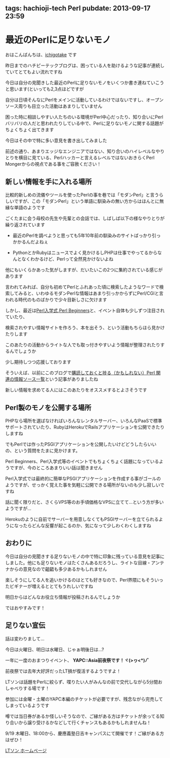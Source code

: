 tags: hachioji-tech Perl
pubdate: 2013-09-17 23:59
---
# 最近のPerlに足りないモノ

おはこんばんちは、[ichigotake](https://twitter.com/ichigotake) です

昨日までのハチピーテックブログは、困っている人を助けるような記事が連続していてとてもよい流れですね

今日は自分の見聞きした最近のPerlに足りないモノをいくつか書き連ねていこうと思います(といっても2,3点ほどですが

自分は日頃そんなにPerlをメインに活動しているわけではないですし、オープンソース周りも目立った活動はあまりしていません

困った時に相談しやすい人たちのいる環境がPerl中心だったり、知り合いにPerlバリバリの人だと思われたりしている中で、Perlに足りないモノに関する話題がちょくちょく出てきます

今日はその中で特に多い意見を書き出してみました

前述の通り、あまりエッジなエンジニアではない、知り合いのハイレベルなやりとりを横目に見ている、Perlハッカーと言えるレベルではないおきらくPerl Mongerからの視点である事をご容赦ください！


## 新しい情報を手に入れる場所

比較的新しめの流儀やツールを使ったPerlの事を巷では「モダンPerl」と言うらしいですが、この「モダンPerl」という単語に馴染みの無い方からはほんとに無縁な単語のようです

ごくたまに会う母校の先生や先輩との会話では、しばしば以下の様なやりとりが繰り返されています

- 最近のPerlを調べようと思っても5年10年前の馴染みのサイトばっかり引っかかるんだよねぇ

- PythonとかRubyはニュースでよく見かけるしPHPは仕事でやってるからなんとなくわかるけど、Perlって全然見かけないよね

他にもいくらかあった気がしますが、だいたいこの2つに集約されている感じがあります

言われてみれば、自分も初めてPerlとふれあった頃に検索したようなワードで検索してみると、いわゆるモダンPerlな情報はあまり引っかからずにPerl/CGIと言われる時代のものばかりで少々目新しさに欠けます

しかし、最近は[Perl入学式](http://perl-entrance.org/),[Perl Beginners](http://www.perl-beginners.org/)と、イベント自体も少しずつ注目されていたり、

検索されやすい情報サイトを作ろう、本を出そう、という活動もちらほら見かけたりします

このあたりの活動からライトな人でも取っ付きやすいよう情報が整理されたりするんでしょうか

少し期待しつつ応援しております


そういえば、以前にこのブログで[購読しておくと捗る（かもしれない）Perl 関連の情報ソース一覧](http://hachiojipm.github.io/entry/2013-09-09-03.html)という記事がありましたね

新しい情報を求めてる人にはこのあたりをオススメするとよさそうです


## Perl製のモノを公開する場所

PHPなら場所を選ばなければいろんなレンタルサーバー、いろんなPaaSで標準サポートされていたり、RubyはHerokuでRailsアプリケーションを公開できたりしますね

でもPerlでは作ったPSGIアプリケーションを公開したいけどどうしたらいいの、という質問をたまに見かけます。

Perl Beginners、Perl入学式等のイベントでもちょくちょく話題になっているようですが、今のところあまりいい話は聞きません

Perl入学式では最終的に簡単なPSGIアプリケーションを作成する事がゴールのようですが、せっかく覚えた事を気軽に公開できる場所がないのも少し寂しいですね

話に聞く限りだと、さくらVPS等のお手頃価格なVPSに立てて…という方が多いようですが…

Herokuのように自前でサーバーを用意しなくてもPSGIサーバーを立てられるようになったらどんな反響が起こるのか、気になって少しわくわくしますね

## おわりに

今日は自分の見聞きする足りないモノの中で特に印象に残っている意見を記事にしました。他にも足りないモノはたくさんあるだろうし、ライトな目線・アンテナからの意見なので齟齬も多少あるかもしれません

楽しそうにしてる人を追いかけるのはとても好きなので、Perl界隈にもそういったビギナーが増えるととてもうれしいですね

明日からはどんなお役立ち情報が投稿されるんでしょうか

ではおやすみです！



## 足りない宣伝

話は変わりまして…

今日は火曜日、明日は水曜日、じゃぁ明後日は…?


一年に一度のおまつりイベント、 **YAPC::Asia前夜祭です！ヾ(>ヮ<*)ﾉﾞ** 

前夜祭では去年大好評だったLT損が復活するようですよ！

LTソンは話題をPerlに絞らず、喋りたい人がみんなの前で交代しながら5分間おしゃべりする場です！

参加には金曜・土曜のYAPC本編のチケットが必要ですが、残念ながら完売してしまっているようです

噂では当日券があるか怪しいそうなので、ご縁がある方はチケットが余ってる知り合いから譲り受けるかなどして行くチャンスもあるかもしれませんね！

9/19 木曜日、18:00から、慶應義塾日吉キャンパスにて開催です！ご縁がある方はぜひ！

[LTソン ホームページ](http://ltthon-yapc2013.hachiojipm.org/)


